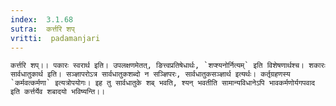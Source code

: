 ```yaml
---
index:  3.1.68
sutra:  कर्त्तरि शप्
vritti:  padamanjari
---
```


	कर्त्तरि शप्।। पकारः स्वरार्थ इति। उपलक्षणमेतत्, ङित्त्वप्रतिषेधार्थः, `शप्श्यनोर्नित्यम्` इति विशेषणार्थश्च। शकारः सार्वधातुकार्थ इति। सञ्ज्ञापरोऽत्र सार्वधातुकशब्दो न सञ्ज्ञिपरः, सार्वधातुकसञ्ज्ञार्थ इत्यर्थः। कर्तृग्रहणस्य `कर्मवत्कर्मणा` इत्यत्रोपयोगः। इह तु सार्वधातुके शब् भवति, श्यन् भवतीति सामान्यविधानेऽपि भावकर्मणोर्यगपवाद इति कर्त्तर्येव शबादयो भविष्यन्ति।।
